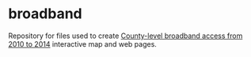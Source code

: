 # broadband

Repository for files used to create [County-level broadband access from 2010 to 2014](https://www.btskinner.me/broadband) interactive map and web pages.
